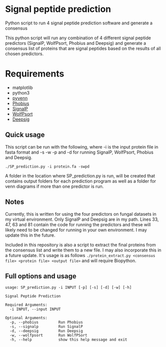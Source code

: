 # Signal peptide prediction
Python script to run 4 signal peptide prediction software and generate a consensus

This python script will run any combination of 4 different signal peptide predictors (SignalP, WolfPsort, Phobius and Deepsig) and generate a consensus list of proteins that are signal peptides based on the results of all chosen predictors.

# Requirements
* matplotlib
* python3
* [pyvenn](https://github.com/tctianchi/pyvenn)
* [Phobius](https://phobius.sbc.su.se/data.html)
* [SignalP](https://services.healthtech.dtu.dk/software.php)
* [WolfPsort](https://github.com/fmaguire/WoLFPSort)
* [Deepsig](https://github.com/BolognaBiocomp/deepsig)

## Quick usage

This script can be run with the following, where -i is the input protein file in fasta format and -s -w -p and -d for running SignalP, WolfPsort, Phobius and Deepsig.

`./SP_prediction.py -i protein.fa -swpd`

A folder in the location where SP_prediction.py is run, will be created that contains output folders for each prediction program as well as a folder for venn diagrams if more than one predictor is run.

## Notes
Currently, this is written for using the four predictors on fungal datasets in my virtual environment. Only SignalP and Deepsig are in my path. Lines 33, 47, 63 and 81 contain the code for running the predictors and these will likely need to be changed for running in your own environment. I may update this in the future.

Included in this repository is also a script to extract the final proteins from the consensus list and write them to a new file. I may also incorporate this in a future update. It's usage is as follows `./protein_extract.py <consensus file> <protein file> <output file>` and will require Biopython.


## Full options and usage
```
usage: SP_prediction.py -i INPUT [-p] [-s] [-d] [-w] [-h]

Signal Peptide Prediction

Required Arguments:
  -i INPUT, --input INPUT

Optional Arguments:
  -p, --phobius         Run Phobius
  -s, --signalp         Run SignalP
  -d, --deepsig         Run Deepsig
  -w, --wolfpsort       Run WolfPSort
  -h, --help            show this help message and exit
```
